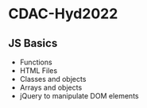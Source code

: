 # CDAC-Hyd2022

## JS Basics
- Functions
- HTML Files
- Classes and objects
- Arrays and objects
- jQuery to manipulate DOM elements
